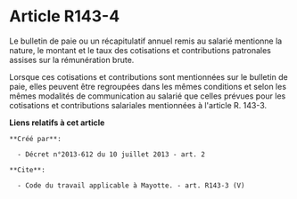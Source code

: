 # Article R143-4

Le bulletin de paie ou un récapitulatif annuel remis au salarié mentionne la nature, le montant et le taux des cotisations et
contributions patronales assises sur la rémunération brute. 

Lorsque ces cotisations et contributions sont mentionnées sur le bulletin de paie, elles peuvent être regroupées dans les
mêmes conditions et selon les mêmes modalités de communication au salarié que celles prévues pour les cotisations et
contributions salariales mentionnées à l'article R. 143-3.

**Liens relatifs à cet article**

	**Créé par**:

	  - Décret n°2013-612 du 10 juillet 2013 - art. 2

	**Cite**:

	  - Code du travail applicable à Mayotte. - art. R143-3 (V)
